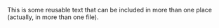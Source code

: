 This is some reusable text that can be included in more than one place (actually, in more than one file).
